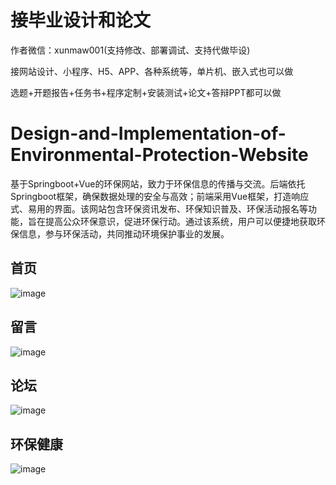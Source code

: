 # 接毕业设计和论文
作者微信：xunmaw001(支持修改、部署调试、支持代做毕设)

接网站设计、小程序、H5、APP、各种系统等，单片机、嵌入式也可以做

选题+开题报告+任务书+程序定制+安装测试+论文+答辩PPT都可以做
# Design-and-Implementation-of-Environmental-Protection-Website
基于Springboot+Vue的环保网站，致力于环保信息的传播与交流。后端依托Springboot框架，确保数据处理的安全与高效；前端采用Vue框架，打造响应式、易用的界面。该网站包含环保资讯发布、环保知识普及、环保活动报名等功能，旨在提高公众环保意识，促进环保行动。通过该系统，用户可以便捷地获取环保信息，参与环保活动，共同推动环境保护事业的发展。
## 首页

![image](https://github.com/user-attachments/assets/555b0141-a521-4d33-b351-b4aee3f5dbeb)
## 留言

![image](https://github.com/user-attachments/assets/b0e5a39f-973a-4de3-9a8d-582218c8e470)
## 论坛

![image](https://github.com/user-attachments/assets/f7015618-8c9e-475b-894e-3785881a4534)
## 环保健康

![image](https://github.com/user-attachments/assets/4c753107-ba3f-4a94-be87-29846573d6a4)
